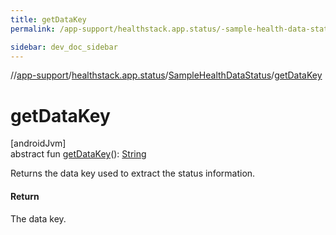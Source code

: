 ```yaml
---
title: getDataKey
permalink: /app-support/healthstack.app.status/-sample-health-data-status/get-data-key.html

sidebar: dev_doc_sidebar
---
```

//[app-support](../../../index.html)/[healthstack.app.status](../index.html)/[SampleHealthDataStatus](index.html)/[getDataKey](get-data-key.html)



# getDataKey



[androidJvm]\
abstract fun [getDataKey](get-data-key.html)(): [String](https://kotlinlang.org/api/latest/jvm/stdlib/kotlin/-string/index.html)



Returns the data key used to extract the status information.



#### Return



The data key.




